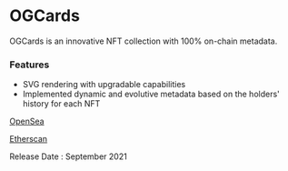 # OGCards

OGCards is an innovative NFT collection with 100% on-chain metadata.

### Features

- SVG rendering with upgradable capabilities
- Implemented dynamic and evolutive metadata based on the holders' history for each NFT

[OpenSea](opensea.io/collection/ogcards)

[Etherscan](etherscan.io/address/0x96aaf5008913c3ae12541f6ea7717c9a0dd74f4d)

Release Date : September 2021
